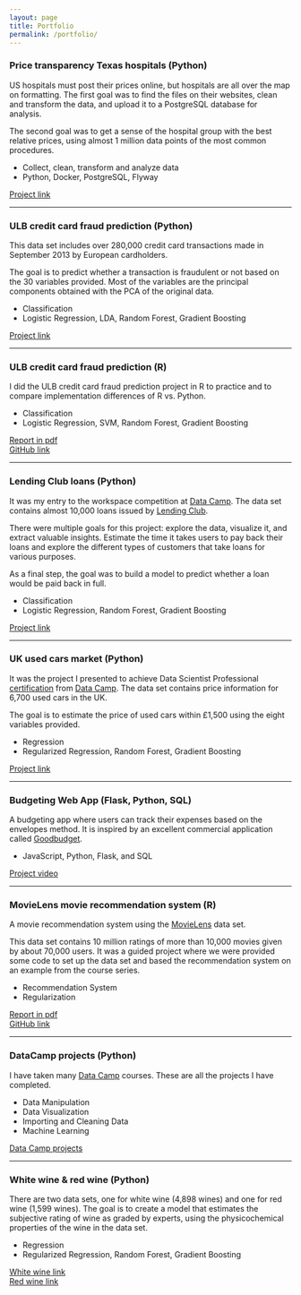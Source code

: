 ```yaml
---
layout: page
title: Portfolio
permalink: /portfolio/
---
```


### Price transparency Texas hospitals (Python)
US hospitals must post their prices online, but hospitals are all over the map on formatting. The first goal was to find the files on their websites, clean and transform the data, and upload it to a PostgreSQL database for analysis. 

The second goal was to get a sense of the hospital group with the best relative prices, using almost 1 million data points of the most common procedures.

* Collect, clean, transform and analyze data
* Python, Docker, PostgreSQL, Flyway

[Project link][txtrans]

---

### ULB credit card fraud prediction (Python)
This data set includes over 280,000 credit card transactions made in September 2013 by European cardholders.

The goal is to predict whether a transaction is fraudulent or not based on the 30 variables provided. Most of the variables are the principal components obtained with the PCA of the original data.

* Classification
* Logistic Regression, LDA, Random Forest, Gradient Boosting

[Project link][edscc]

---

### ULB credit card fraud prediction (R)
I did the ULB credit card fraud prediction project in R to practice and to compare implementation differences of R vs. Python.

* Classification
* Logistic Regression, SVM, Random Forest, Gradient Boosting

[Report in pdf][gitcc]  
[GitHub link][jQScc]

---

### Lending Club loans (Python)

It was my entry to the workspace competition at [Data Camp][dc]. The data set contains almost 10,000 loans issued by [Lending Club][lc]. 

There were multiple goals for this project: explore the data, visualize it, and extract valuable insights. Estimate the time it takes users to pay back their loans and explore the different types of customers that take loans for various purposes.

As a final step, the goal was to build a model to predict whether a loan would be paid back in full. 

* Classification
* Logistic Regression, Random Forest, Gradient Boosting

[Project link][dcwc]

---

### UK used cars market (Python)

It was the project I presented to achieve Data Scientist Professional [certification][dspc] from [Data Camp][dc]. The data set contains price information for 6,700 used cars in the UK. 

The goal is to estimate the price of used cars within £1,500 using the eight variables provided.

* Regression
* Regularized Regression, Random Forest, Gradient Boosting

[Project link][toyota]

---

### Budgeting Web App (Flask, Python, SQL)
A budgeting app where users can track their expenses based on the envelopes method. It is inspired by an excellent commercial application called [Goodbudget][gdbgt].

* JavaScript, Python, Flask, and SQL

[Project video][cs50bud]

---

### MovieLens movie recommendation system (R)
A movie recommendation system using the [MovieLens][movielens] data set.

This data set contains 10 million ratings of more than 10,000 movies given by about 70,000 users. It was a guided project where we were provided some code to set up the data set and based the recommendation system on an example from the course series.

* Recommendation System
* Regularization

[Report in pdf][gitmovie]  
[GitHub link][jQSmovie]

---

### DataCamp projects (Python)
I have taken many [Data Camp][dc] courses. These are all the projects I have completed.

* Data Manipulation
* Data Visualization
* Importing and Cleaning Data
* Machine Learning

[Data Camp projects][dcproj]

---

### White wine & red wine (Python)
There are two data sets, one for white wine (4,898 wines) and one for red wine (1,599 wines). The goal is to create a model that estimates the subjective rating of wine as graded by experts, using the physicochemical properties of the wine in the data set.

* Regression
* Regularized Regression, Random Forest, Gradient Boosting

[White wine link][white]  
[Red wine link][red]


[txtrans]: https://github.com/jQSfire125/price-transparency-tx
[edscc]: https://nbviewer.jupyter.org/github/jQSfire125/ULB-Credit-Card-Fraud/blob/main/Capstone-ULB-Credit-Card-Fraud.ipynb
[jQSmovie]: https://github.com/jQSfire125/MovieLens
[gitmovie]: https://github.com/jQSfire125/MovieLens/blob/master/report.pdf
[movielens]: https://grouplens.org/datasets/movielens/10m/
[jQScc]: https://github.com/jQSfire125/CreditCard
[gitcc]: https://github.com/jQSfire125/CreditCard/blob/master/report.pdf
[dc]: https://www.datacamp.com
[lc]: https://www.lendingclub.com
[dcwc]: https://app.datacamp.com/workspace/w/03e54e71-e0c8-450b-a2fd-6449232efdc1
[toyota]: https://nbviewer.jupyter.org/github/jQSfire125/Toyota/blob/main/toyota.ipynb
[dcproj]: https://github.com/jQSfire125/DataCamp-Projects
[white]: https://nbviewer.jupyter.org/github/jQSfire125/Wine/blob/main/Capstone-Wine-White.ipynb
[red]: https://nbviewer.jupyter.org/github/jQSfire125/Wine/blob/main/Capstone-Wine-Red.ipynb
[dspc]: https://www.datacamp.com/certificate/DS0019388936730
[cs50bud]: https://youtu.be/Vg3lJGAUAaU
[gdbgt]: https://goodbudget.com/